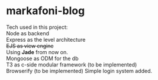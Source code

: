 # markafoni-blog

Tech used in this project:<br>
Node      as backend<br>
Express   as the level architecture<br>
<strike>EJS       as view engine</strike><br>Using <b>Jade</b> from now on.<br>
Mongoose  as ODM for the db<br>
T3        as c-side modular framework (to be implemented)<br>
Browserify (to be implemented)
Simple login system added.

